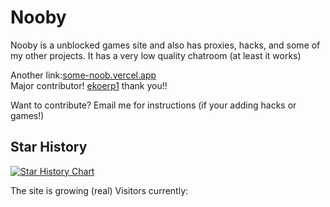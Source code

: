 <h1>Nooby</h1>
<p>Nooby is a unblocked games site and also has proxies, hacks, and some of my other projects. It has a very low quality chatroom (at least it works)</p>
Another link:<a href="https://some-noob.vercel.app">some-noob.vercel.app</a><br>
Major contributor!
<a href="https://github.com/ekoerp1" target="_blank" >ekoerp1</a>
thank you!!

Want to contribute? Email me for instructions (if your adding hacks or games!)
## Star History

[![Star History Chart](https://api.star-history.com/svg?repos=bcrhbrhcdb/Nooby&type=Date)](https://star-history.com/#bcrhbrhcdb/Nooby&Date)

The site is growing (real)
Visitors currently:

<div align="center"><a href="https://www.free-website-hit-counter.com"><img src="https://www.free-website-hit-counter.com/zc.php?d=9&amp;id=1109&amp;s=2" border="0" alt=""></a><br><small><a href="https://www.free-website-hit-counter.com" title="Free Website Hit Counter"></a></small></div>
